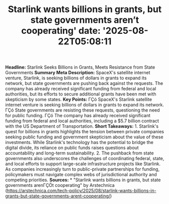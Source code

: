 ﻿---
title: "Starlink wants billions in grants, but state governments aren’t cooperating'
date: '2025-08-22T05:08:11"
category: "Markets"
summary: ""
slug: "starlink wants billions in grants but state governments aren"
source_urls:
  - "https://arstechnica.com/tech-policy/2025/08/starlink-wants-billions-in-grants-but-state-governments-arent-cooperating/"
seo:
  title: "Starlink wants billions in grants, but state governments aren’t cooperating | Hash n Hedge'
  description: '"
  keywords: ["news", "markets", "brief"]
---
**Headline:** Starlink Seeks Billions in Grants, Meets Resistance from State Governments  **Summary Meta Description:** SpaceX's satellite internet venture, Starlink, is seeking billions of dollars in grants to expand its network, but state governments are pushing back against the requests. The company has already received significant funding from federal and local authorities, but its efforts to secure additional grants have been met with skepticism by some states.  **Key Points:**  ΓÇó SpaceX's Starlink satellite internet venture is seeking billions of dollars in grants to expand its network. ΓÇó State governments are resisting these requests, questioning the need for public funding. ΓÇó The company has already received significant funding from federal and local authorities, including a $5.7 billion contract with the US Department of Transportation.  **Short Takeaways:**  1. Starlink's quest for billions in grants highlights the tension between private companies seeking public funding and government skepticism about the value of these investments. While Starlink's technology has the potential to bridge the digital divide, its reliance on public funds raises questions about accountability and long-term sustainability. 2. The pushback from state governments also underscores the challenges of coordinating federal, state, and local efforts to support large-scale infrastructure projects like Starlink. As companies increasingly turn to public-private partnerships for funding, policymakers must navigate complex webs of jurisdictional authority and competing priorities.  **Sources:**  * "Starlink wants billions in grants, but state governments arenΓÇÖt cooperating" by Arstechnica (https://arstechnica.com/tech-policy/2025/08/starlink-wants-billions-in-grants-but-state-governments-arent-cooperating/) 
